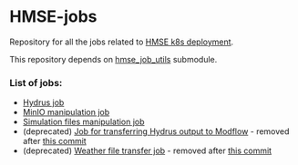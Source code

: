 # HMSE-jobs
Repository for all the jobs related to [HMSE k8s deployment](https://github.com/WaterlinePL/HMSE-frontend/tree/k8s).

This repository depends on [hmse_job_utils](https://github.com/WaterlinePL/hmse_job_utils) submodule.

### List of jobs:
- [Hydrus job](https://hub.docker.com/repository/docker/watermodelling/hydrus-job)
- [MinIO manipulation job](https://hub.docker.com/repository/docker/watermodelling/hmse-minio-manipulation-job)
- [Simulation files manipulation job]()
- (deprecated) [Job for transferring Hydrus output to Modflow](https://hub.docker.com/repository/docker/watermodelling/hmse-transfer-hydrus-to-modflow-job)  -
removed after [this commit](https://github.com/WaterlinePL/HMSE-frontend/commit/5f7740863cfc3d8798316b0a62608cc0b1e3b719)
- (deprecated) [Weather file transfer job](https://hub.docker.com/repository/docker/watermodelling/weather-file-transfer-job)  -
removed after [this commit](https://github.com/WaterlinePL/HMSE-frontend/commit/5f7740863cfc3d8798316b0a62608cc0b1e3b719)
